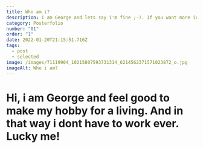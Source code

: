 ```yaml
---
title: Who am i?
description: I am George and lets say i'm fine ;-). If you want more info click me dude!
category: Posterfolio
number: "01"
order: "1"
date: 2022-01-20T21:15:51.716Z
tags:
  - post
  - selected
image: /images/71119904_10215807593731314_6214562371571023872_o.jpg
imageAlt: Who i am?
---
```

# Hi, i am George and feel good to make my hobby for a living. And in that way i dont have to work ever. Lucky me!